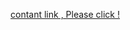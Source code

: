 [contant link , Please click !](https://docs.google.com/document/d/1VqllpqWU7k9k6X475MsYpPnpb1XTA5Qnqqz2XF0dru8/edit?usp=sharing)